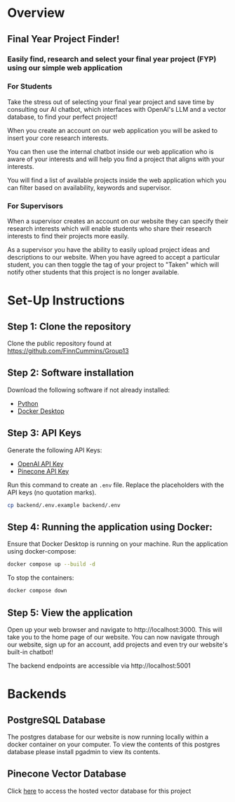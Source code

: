 # Overview

## Final Year Project Finder!
### Easily find, research and select your final year project (FYP) using our simple web application

### For Students

Take the stress out of selecting your final year project and save time by consulting our AI chatbot, which interfaces with OpenAI's LLM and a vector database, to find
your perfect project!

When you create an account on our web application you will be asked to insert your core research interests.

You can then use the internal chatbot inside our web application who is aware of your interests and will help you find 
a project that aligns with your interests.

You will find a list of available projects inside the web application which you can filter based on availability, keywords
and supervisor.

### For Supervisors

When a supervisor creates an account on our website they can specify their research interests which will
enable students who share their research interests to find their projects more easily.

As a supervisor you have the ability to easily upload project ideas and descriptions to our website. When
you have agreed to accept a particular student, you can then toggle the tag of your project to "Taken" which will notify other students that this project is no longer available.

# Set-Up Instructions

## Step 1: Clone the repository
Clone the public repository found at https://github.com/FinnCummins/Group13

## Step 2: Software installation
Download the following software if not already installed:

- [Python](https://www.python.org/downloads/)
- [Docker Desktop](https://www.docker.com/products/docker-desktop/)

## Step 3: API Keys
Generate the following API Keys:

- [OpenAI API Key](https://platform.openai.com/settings/organization/api-keys)
- [Pinecone API Key](https://docs.pinecone.io/guides/get-started/quickstart)

Run this command to create an `.env` file. Replace the placeholders with the API keys (no quotation marks).
```bash
cp backend/.env.example backend/.env
```

## Step 4: Running the application using Docker:
Ensure that Docker Desktop is running on your machine. Run the application using docker-compose:

```bash
docker compose up --build -d
```

To stop the containers:
```bash
docker compose down
```

## Step 5: View the application
Open up your web browser and navigate to http://localhost:3000. This will take you to the home 
page of our website. You can now navigate through our website, sign up for an account, add projects and even
try our website's built-in chatbot!

The backend endpoints are accessible via http://localhost:5001

# Backends

## PostgreSQL Database
The postgres database for our website is now running locally within a docker container on your computer. To view
the contents of this postgres database please install pgadmin to view its contents.

## Pinecone Vector Database
Click [here](https://app.pinecone.io/organizations/-N_KaXCftxjZei6q898g/projects/d239873b-ce31-43da-b3f3-497214979d0f/indexes/final-year-project/browser) to access the hosted vector database for this project
